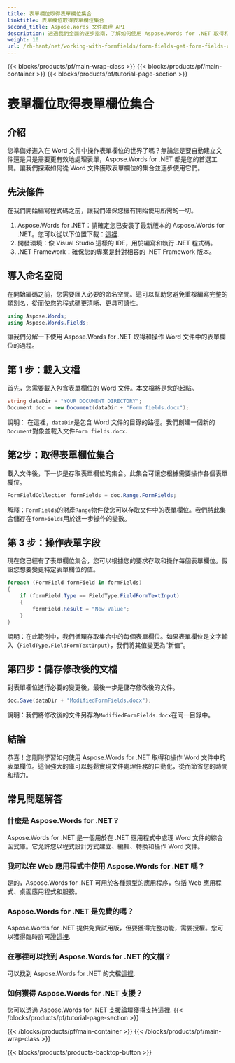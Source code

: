 ```yaml
---
title: 表單欄位取得表單欄位集合
linktitle: 表單欄位取得表單欄位集合
second_title: Aspose.Words 文件處理 API
description: 透過我們全面的逐步指南，了解如何使用 Aspose.Words for .NET 取得和操作 Word 文件中的表單欄位。
weight: 10
url: /zh-hant/net/working-with-formfields/form-fields-get-form-fields-collection/
---
```


{{< blocks/products/pf/main-wrap-class >}}
{{< blocks/products/pf/main-container >}}
{{< blocks/products/pf/tutorial-page-section >}}

# 表單欄位取得表單欄位集合

## 介紹

您準備好進入在 Word 文件中操作表單欄位的世界了嗎？無論您是要自動建立文件還是只是需要更有效地處理表單，Aspose.Words for .NET 都是您的首選工具。讓我們探索如何從 Word 文件獲取表單欄位的集合並逐步使用它們。

## 先決條件

在我們開始編寫程式碼之前，讓我們確保您擁有開始使用所需的一切。

1.  Aspose.Words for .NET：請確定您已安裝了最新版本的 Aspose.Words for .NET。您可以從以下位置下載：[這裡](https://releases.aspose.com/words/net/).
2. 開發環境：像 Visual Studio 這樣的 IDE，用於編寫和執行 .NET 程式碼。
3. .NET Framework：確保您的專案是針對相容的 .NET Framework 版本。

## 導入命名空間

在開始編碼之前，您需要匯入必要的命名空間。這可以幫助您避免重複編寫完整的類別名，從而使您的程式碼更清晰、更具可讀性。

```csharp
using Aspose.Words;
using Aspose.Words.Fields;
```

讓我們分解一下使用 Aspose.Words for .NET 取得和操作 Word 文件中的表單欄位的過程。

## 第 1 步：載入文檔

首先，您需要載入包含表單欄位的 Word 文件。本文檔將是您的起點。

```csharp
string dataDir = "YOUR DOCUMENT DIRECTORY";
Document doc = new Document(dataDir + "Form fields.docx");
```

說明： 在這裡，`dataDir`是包含 Word 文件的目錄的路徑。我們創建一個新的`Document`對象並載入文件`Form fields.docx`.

## 第2步：取得表單欄位集合

載入文件後，下一步是存取表單欄位的集合。此集合可讓您根據需要操作各個表單欄位。

```csharp
FormFieldCollection formFields = doc.Range.FormFields;
```

解釋：`FormFields`的財產`Range`物件使您可以存取文件中的表單欄位。我們將此集合儲存在`formFields`用於進一步操作的變數。

## 第 3 步：操作表單字段

現在您已經有了表單欄位集合，您可以根據您的要求存取和操作每個表單欄位。假設您想要變更特定表單欄位的值。

```csharp
foreach (FormField formField in formFields)
{
    if (formField.Type == FieldType.FieldFormTextInput)
    {
        formField.Result = "New Value";
    }
}
```

說明：在此範例中，我們循環存取集合中的每個表單欄位。如果表單欄位是文字輸入（`FieldType.FieldFormTextInput`），我們將其值變更為“新值”。

## 第四步：儲存修改後的文檔

對表單欄位進行必要的變更後，最後一步是儲存修改後的文件。

```csharp
doc.Save(dataDir + "ModifiedFormFields.docx");
```

說明：我們將修改後的文件另存為`ModifiedFormFields.docx`在同一目錄中。

## 結論

恭喜！您剛剛學習如何使用 Aspose.Words for .NET 取得和操作 Word 文件中的表單欄位。這個強大的庫可以輕鬆實現文件處理任務的自動化，從而節省您的時間和精力。

## 常見問題解答

### 什麼是 Aspose.Words for .NET？
Aspose.Words for .NET 是一個用於在 .NET 應用程式中處理 Word 文件的綜合函式庫。它允許您以程式設計方式建立、編輯、轉換和操作 Word 文件。

### 我可以在 Web 應用程式中使用 Aspose.Words for .NET 嗎？
是的，Aspose.Words for .NET 可用於各種類型的應用程序，包括 Web 應用程式、桌面應用程式和服務。

### Aspose.Words for .NET 是免費的嗎？
Aspose.Words for .NET 提供免費試用版，但要獲得完整功能，需要授權。您可以獲得臨時許可證[這裡](https://purchase.aspose.com/temporary-license/).

### 在哪裡可以找到 Aspose.Words for .NET 的文檔？
可以找到 Aspose.Words for .NET 的文檔[這裡](https://reference.aspose.com/words/net/).

### 如何獲得 Aspose.Words for .NET 支援？
您可以透過 Aspose.Words for .NET 支援論壇獲得支持[這裡](https://forum.aspose.com/c/words/8).
{{< /blocks/products/pf/tutorial-page-section >}}

{{< /blocks/products/pf/main-container >}}
{{< /blocks/products/pf/main-wrap-class >}}

{{< blocks/products/products-backtop-button >}}
